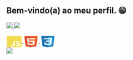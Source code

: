 ## Bem-vindo(a) ao meu perfil. 😁

 <div>
   <a href="https://github.com/Drayken">
   <img height="180em" src="https://github-readme-stats.vercel.app/api?username=Drayken&show_icons=true&theme=tokyonight&include_all_commits=true&count_private=true"/>
   <img height="180em" src="https://github-readme-stats.vercel.app/api/top-langs/?username=Drayken&layout=compact&langs_count=6&theme=tokyonight"/>

</div>
<div style="display: inline_block"><br>
  <img align="center" alt="Js" height="30" width="40" src="https://raw.githubusercontent.com/devicons/devicon/master/icons/javascript/javascript-plain.svg">
  <img align="center" alt="HTML" height="30" width="40" src="https://raw.githubusercontent.com/devicons/devicon/master/icons/html5/html5-original.svg">
  <img align="center" alt="CSS" height="30" width="40" src="https://raw.githubusercontent.com/devicons/devicon/master/icons/css3/css3-original.svg">
 

 
 <div> 
  <a href = "ffgabriel748@gmail.com"><img src="https://img.shields.io/badge/-Gmail-%23333?style=for-the-badge&logo=gmail&logoColor=white" target="_blank"></a>
